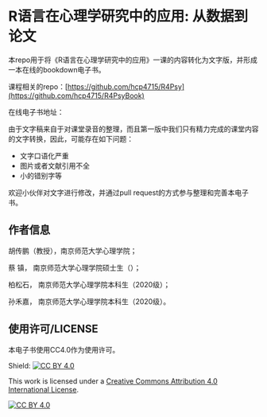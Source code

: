 # R语言在心理学研究中的应用: 从数据到论文

本repo用于将《R语言在心理学研究中的应用》一课的内容转化为文字版，并形成一本在线的bookdown电子书。

课程相关的repo：[https://github.com/hcp4715/R4Psy](https://github.com/hcp4715/R4PsyBook)

在线电子书地址：

由于文字稿来自于对课堂录音的整理，而且第一版中我们只有精力完成的课堂内容的文字转换，因此，可能存在如下问题：

-   文字口语化严重
-   图片或者文献引用不全
-   小的错别字等

欢迎小伙伴对文字进行修改，并通过pull request的方式参与整理和完善本电子书。

## 作者信息

胡传鹏（教授），南京师范大学心理学院；

蔡 镇， 南京师范大学心理学院硕士生（）；

柏松石， 南京师范大学心理学院本科生（2020级）；

孙禾嘉， 南京师范大学心理学院本科生（2020级）。

## 使用许可/LICENSE

本电子书使用CC4.0作为使用许可。

Shield: [![CC BY 4.0](https://img.shields.io/badge/License-CC%20BY%204.0-lightgrey.svg)](http://creativecommons.org/licenses/by/4.0/)

This work is licensed under a [Creative Commons Attribution 4.0 International License](http://creativecommons.org/licenses/by/4.0/).

[![CC BY 4.0](https://i.creativecommons.org/l/by/4.0/88x31.png)](http://creativecommons.org/licenses/by/4.0/)
